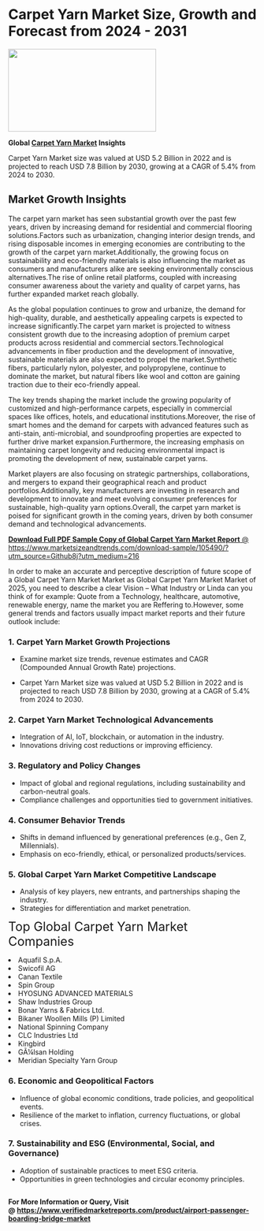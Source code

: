 <H1>Carpet Yarn Market Size, Growth and Forecast from 2024 - 2031</H1><img class="aligncenter size-medium wp-image-584254" src="https://thirdeyenews.in/wp-content/uploads/2024/09/Global-Market-Research-300x168.jpeg" alt="" width="300" height="168" /><p><strong>Global&nbsp;<a href="https://www.marketsizeandtrends.com/download-sample/105490/?utm_source=Github8j?utm_medium=216">Carpet Yarn Market</a> Insights</strong></p><p>Carpet Yarn Market size was valued at USD 5.2 Billion in 2022 and is projected to reach USD 7.8 Billion by 2030, growing at a CAGR of 5.4% from 2024 to 2030.</p><p><h2>Market Growth Insights</h2> <p>The carpet yarn market has seen substantial growth over the past few years, driven by increasing demand for residential and commercial flooring solutions.Factors such as urbanization, changing interior design trends, and rising disposable incomes in emerging economies are contributing to the growth of the carpet yarn market.Additionally, the growing focus on sustainability and eco-friendly materials is also influencing the market as consumers and manufacturers alike are seeking environmentally conscious alternatives.The rise of online retail platforms, coupled with increasing consumer awareness about the variety and quality of carpet yarns, has further expanded market reach globally.</p> <p><a href="#"></a></p> <p>As the global population continues to grow and urbanize, the demand for high-quality, durable, and aesthetically appealing carpets is expected to increase significantly.The carpet yarn market is projected to witness consistent growth due to the increasing adoption of premium carpet products across residential and commercial sectors.Technological advancements in fiber production and the development of innovative, sustainable materials are also expected to propel the market.Synthetic fibers, particularly nylon, polyester, and polypropylene, continue to dominate the market, but natural fibers like wool and cotton are gaining traction due to their eco-friendly appeal.</p> <p>The key trends shaping the market include the growing popularity of customized and high-performance carpets, especially in commercial spaces like offices, hotels, and educational institutions.Moreover, the rise of smart homes and the demand for carpets with advanced features such as anti-stain, anti-microbial, and soundproofing properties are expected to further drive market expansion.Furthermore, the increasing emphasis on maintaining carpet longevity and reducing environmental impact is promoting the development of new, sustainable carpet yarns.</p> <p>Market players are also focusing on strategic partnerships, collaborations, and mergers to expand their geographical reach and product portfolios.Additionally, key manufacturers are investing in research and development to innovate and meet evolving consumer preferences for sustainable, high-quality yarn options.Overall, the carpet yarn market is poised for significant growth in the coming years, driven by both consumer demand and technological advancements.</p> <p><a href="#"></p><p><span class=""><strong>Download Full PDF Sample Copy of Global Carpet Yarn Market Report</strong> @ <a href="https://www.marketsizeandtrends.com/download-sample/105490/?utm_source=Github8j?utm_medium=216" target="_blank">https://www.marketsizeandtrends.com/download-sample/105490/?utm_source=Github8j?utm_medium=216</a></span></p><p>In order to make an accurate and perceptive description of future scope of a Global&nbsp;Carpet Yarn Market Market as Global&nbsp;Carpet Yarn Market Market of 2025, you need to describe a clear Vision &ndash; What Industry or Linda can you think of for example: Quote from a Technology, healthcare, automotive, renewable energy, name the market you are Reffering to.However, some general trends and factors usually impact market reports and their future outlook include:</p><h3>1.&nbsp;<strong>Carpet Yarn Market Growth Projections</strong></h3><ul><li>Examine market size trends, revenue estimates and CAGR (Compounded Annual Growth Rate) projections.</li><li><p>Carpet Yarn Market size was valued at USD 5.2 Billion in 2022 and is projected to reach USD 7.8 Billion by 2030, growing at a CAGR of 5.4% from 2024 to 2030.</p></li></ul><h3>2.&nbsp;<strong>Carpet Yarn Market Technological Advancements</strong></h3><ul><li>Integration of AI, IoT, blockchain, or automation in the industry.</li><li>Innovations driving cost reductions or improving efficiency.</li></ul><h3>3.&nbsp;<strong>Regulatory and Policy Changes</strong></h3><ul><li>Impact of global and regional regulations, including sustainability and carbon-neutral goals.</li><li>Compliance challenges and opportunities tied to government initiatives.</li></ul><h3>4.&nbsp;<strong>Consumer Behavior Trends</strong></h3><ul><li>Shifts in demand influenced by generational preferences (e.g., Gen Z, Millennials).</li><li>Emphasis on eco-friendly, ethical, or personalized products/services.</li></ul><h3>5.&nbsp;<strong>Global Carpet Yarn Market Competitive Landscape</strong></h3><ul><li>Analysis of key players, new entrants, and partnerships shaping the industry.</li><li>Strategies for differentiation and market penetration.</li></ul><p data-pm-slice="1 1 []"><span style="color: inherit; font-family: inherit; font-size: 25px;">Top Global Carpet Yarn Market Companies</span></p><div class="" data-test-id=""><p><li>Aquafil S.p.A.</li><li> Swicofil AG</li><li> Canan Textile</li><li> Spin Group</li><li> HYOSUNG ADVANCED MATERIALS</li><li> Shaw Industries Group</li><li> Bonar Yarns & Fabrics Ltd.</li><li> Bikaner Woollen Mills (P) Limited</li><li> National Spinning Company</li><li> CLC Industries Ltd</li><li> Kingbird</li><li> GÃ¼lsan Holding</li><li> Meridian Specialty Yarn Group</li></p></div><h3>6.&nbsp;<strong>Economic and Geopolitical Factors</strong></h3><ul><li>Influence of global economic conditions, trade policies, and geopolitical events.</li><li>Resilience of the market to inflation, currency fluctuations, or global crises.</li></ul><h3>7.&nbsp;<strong>Sustainability and ESG (Environmental, Social, and Governance)</strong></h3><ul><li>Adoption of sustainable practices to meet ESG criteria.</li><li>Opportunities in green technologies and circular economy principles.</li></ul><h2><strong style="font-size: 14px;">For More Information or Query, Visit @&nbsp;</strong><a style="background-color: #ffffff; font-size: 14px;" href="https://www.marketsizeandtrends.com/report/carpet-yarn-market/" target="_blank">https://www.verifiedmarketreports.com/product/airport-passenger-boarding-bridge-market</a></h2>